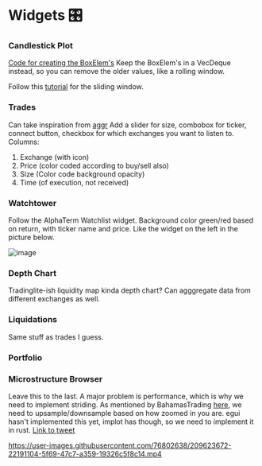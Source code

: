 # Widgets 🎛️

### Candlestick Plot
[Code for creating the BoxElem's](https://github.com/SwayStar123/chart_bot/blob/master/src/chartbot.rs)
Keep the BoxElem's in a VecDeque instead, so you can remove the older values, like a rolling window.

Follow this [tutorial](https://www.youtube.com/watch?v=zUvHkkkrmIY) for the sliding window.

### Trades
Can take inspiration from [aggr](https://charts.aggr.trade/s3r1)
Add a slider for size, combobox for ticker, connect button, checkbox for which exchanges you want to listen to.
Columns: 
1. Exchange (with icon)
2. Price (color coded according to buy/sell also)
3. Size (Color code background opacity)
4. Time (of execution, not received)

### Watchtower
Follow the AlphaTerm Watchlist widget. Background color green/red based on return, with ticker name and price. Like the widget on the left in the picture below.

![image](https://media.discordapp.net/attachments/832178723515138071/945339677693575168/update.png?width=2482&height=1321)

### Depth Chart
Tradinglite-ish liquidity map kinda depth chart? Can agggregate data from different exchanges as well.

### Liquidations
Same stuff as trades I guess.

### Portfolio


### Microstructure Browser
Leave this to the last. A major problem is performance, which is why we need to implement striding. As mentioned by BahamasTrading [here](https://twitter.com/BahamasTrading/status/1377351224748605442), we need to upsample/downsample based on how zoomed in you are. egui hasn't implemented this yet, implot has though, so we need to implement it in rust.
[Link to tweet](https://twitter.com/BahamasTrading/status/1506729892326608901)

https://user-images.githubusercontent.com/76802638/209623672-22191104-5f69-47c7-a359-19326c5f8c14.mp4
